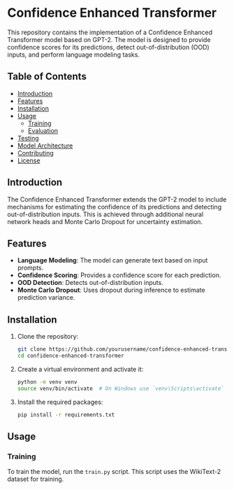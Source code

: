 # Confidence Enhanced Transformer

This repository contains the implementation of a Confidence Enhanced Transformer model based on GPT-2. The model is designed to provide confidence scores for its predictions, detect out-of-distribution (OOD) inputs, and perform language modeling tasks.

## Table of Contents

- [Introduction](#introduction)
- [Features](#features)
- [Installation](#installation)
- [Usage](#usage)
  - [Training](#training)
  - [Evaluation](#evaluation)
- [Testing](#testing)
- [Model Architecture](#model-architecture)
- [Contributing](#contributing)
- [License](#license)

## Introduction

The Confidence Enhanced Transformer extends the GPT-2 model to include mechanisms for estimating the confidence of its predictions and detecting out-of-distribution inputs. This is achieved through additional neural network heads and Monte Carlo Dropout for uncertainty estimation.

## Features

- **Language Modeling**: The model can generate text based on input prompts.
- **Confidence Scoring**: Provides a confidence score for each prediction.
- **OOD Detection**: Detects out-of-distribution inputs.
- **Monte Carlo Dropout**: Uses dropout during inference to estimate prediction variance.

## Installation

1. Clone the repository:
    ```sh
    git clone https://github.com/yourusername/confidence-enhanced-transformer.git
    cd confidence-enhanced-transformer
    ```

2. Create a virtual environment and activate it:
    ```sh
    python -m venv venv
    source venv/bin/activate  # On Windows use `venv\Scripts\activate`
    ```

3. Install the required packages:
    ```sh
    pip install -r requirements.txt
    ```

## Usage

### Training

To train the model, run the `train.py` script. This script uses the WikiText-2 dataset for training.

